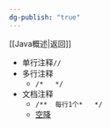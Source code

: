 ```yaml
---
dg-publish: "true"
---
```

[[Java概述|返回]]

- 单行注释`//`
- 多行注释
	- `/*   */`
- 文档注释
	- `/**  每行1个*   */`
	- [空降](https://www.bilibili.com/video/BV1fh411y7R8?t=74.0&p=25) 